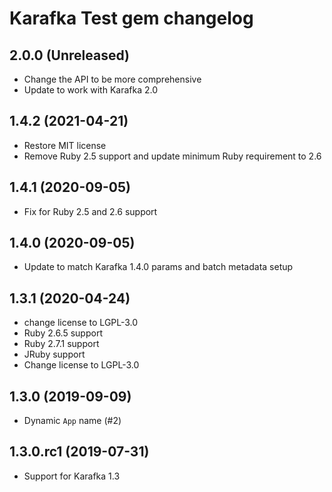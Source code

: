 # Karafka Test gem changelog

## 2.0.0 (Unreleased)
- Change the API to be more comprehensive
- Update to work with Karafka 2.0

## 1.4.2 (2021-04-21)
- Restore MIT license
- Remove Ruby 2.5 support and update minimum Ruby requirement to 2.6

## 1.4.1 (2020-09-05)
- Fix for Ruby 2.5 and 2.6 support

## 1.4.0 (2020-09-05)
- Update to match Karafka 1.4.0 params and batch metadata setup

## 1.3.1 (2020-04-24)
- change license to LGPL-3.0
- Ruby 2.6.5 support
- Ruby 2.7.1 support
- JRuby support
- Change license to LGPL-3.0

## 1.3.0 (2019-09-09)
- Dynamic `App` name (#2)

## 1.3.0.rc1 (2019-07-31)
- Support for Karafka 1.3

